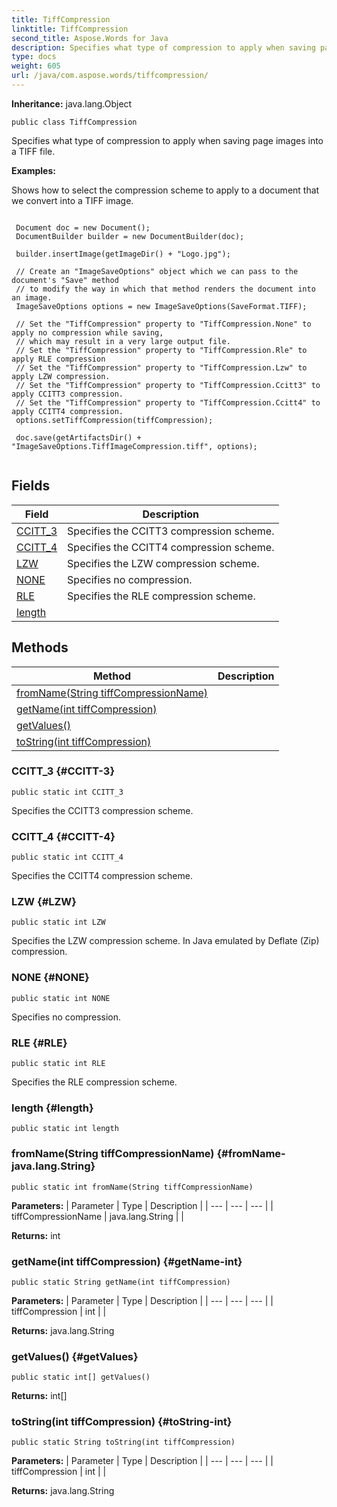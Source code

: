 ```yaml
---
title: TiffCompression
linktitle: TiffCompression
second_title: Aspose.Words for Java
description: Specifies what type of compression to apply when saving page images into a TIFF file in Java.
type: docs
weight: 605
url: /java/com.aspose.words/tiffcompression/
---
```


**Inheritance:**
java.lang.Object
```
public class TiffCompression
```

Specifies what type of compression to apply when saving page images into a TIFF file.

 **Examples:** 

Shows how to select the compression scheme to apply to a document that we convert into a TIFF image.

```

 Document doc = new Document();
 DocumentBuilder builder = new DocumentBuilder(doc);

 builder.insertImage(getImageDir() + "Logo.jpg");

 // Create an "ImageSaveOptions" object which we can pass to the document's "Save" method
 // to modify the way in which that method renders the document into an image.
 ImageSaveOptions options = new ImageSaveOptions(SaveFormat.TIFF);

 // Set the "TiffCompression" property to "TiffCompression.None" to apply no compression while saving,
 // which may result in a very large output file.
 // Set the "TiffCompression" property to "TiffCompression.Rle" to apply RLE compression
 // Set the "TiffCompression" property to "TiffCompression.Lzw" to apply LZW compression.
 // Set the "TiffCompression" property to "TiffCompression.Ccitt3" to apply CCITT3 compression.
 // Set the "TiffCompression" property to "TiffCompression.Ccitt4" to apply CCITT4 compression.
 options.setTiffCompression(tiffCompression);

 doc.save(getArtifactsDir() + "ImageSaveOptions.TiffImageCompression.tiff", options);
 
```
## Fields

| Field | Description |
| --- | --- |
| [CCITT_3](#CCITT-3) | Specifies the CCITT3 compression scheme. |
| [CCITT_4](#CCITT-4) | Specifies the CCITT4 compression scheme. |
| [LZW](#LZW) | Specifies the LZW compression scheme. |
| [NONE](#NONE) | Specifies no compression. |
| [RLE](#RLE) | Specifies the RLE compression scheme. |
| [length](#length) |  |
## Methods

| Method | Description |
| --- | --- |
| [fromName(String tiffCompressionName)](#fromName-java.lang.String) |  |
| [getName(int tiffCompression)](#getName-int) |  |
| [getValues()](#getValues) |  |
| [toString(int tiffCompression)](#toString-int) |  |
### CCITT_3 {#CCITT-3}
```
public static int CCITT_3
```


Specifies the CCITT3 compression scheme.

### CCITT_4 {#CCITT-4}
```
public static int CCITT_4
```


Specifies the CCITT4 compression scheme.

### LZW {#LZW}
```
public static int LZW
```


Specifies the LZW compression scheme. In Java emulated by Deflate (Zip) compression.

### NONE {#NONE}
```
public static int NONE
```


Specifies no compression.

### RLE {#RLE}
```
public static int RLE
```


Specifies the RLE compression scheme.

### length {#length}
```
public static int length
```


### fromName(String tiffCompressionName) {#fromName-java.lang.String}
```
public static int fromName(String tiffCompressionName)
```




**Parameters:**
| Parameter | Type | Description |
| --- | --- | --- |
| tiffCompressionName | java.lang.String |  |

**Returns:**
int
### getName(int tiffCompression) {#getName-int}
```
public static String getName(int tiffCompression)
```




**Parameters:**
| Parameter | Type | Description |
| --- | --- | --- |
| tiffCompression | int |  |

**Returns:**
java.lang.String
### getValues() {#getValues}
```
public static int[] getValues()
```




**Returns:**
int[]
### toString(int tiffCompression) {#toString-int}
```
public static String toString(int tiffCompression)
```




**Parameters:**
| Parameter | Type | Description |
| --- | --- | --- |
| tiffCompression | int |  |

**Returns:**
java.lang.String
